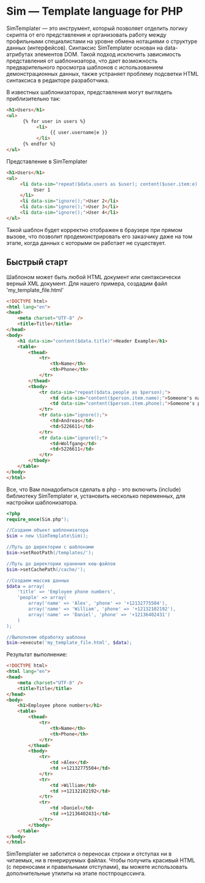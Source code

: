 Sim — Template language for PHP
===============================

SimTemplater — это инструмент, который позволяет отделить логику скрипта от его представления и организовать работу между профильными специалистами на уровне обмена нотациями о структуре данных (интерфейсов).
Синтаксис SimTemplater основан на data-атрибутах элементов DOM. Такой подход исключить зависимость представления от шаблонизатора, что дает возможность предварительного просмотра шаблонов с использованием демонстрационных данных, также устраняет проблему подсветки HTML синтаксиса в редакторе разработчика.

В известных шаблонизаторах, представления могут выглядеть приблизительно так:

```html
<h1>Users</h1>
<ul>
      {% for user in users %}
           <li>
                {{ user.username|e }}
           </li>
      {% endfor %}
</ul>
```

Представление в SimTemplater

```html
<h1>Users</h1>
<ul>
     <li data-sim="repeat($data.users as $user); content($user.item:e);">
          User 1
     </li>
     <li data-sim="ignore();">User 2</li>
     <li data-sim="ignore();">User 3</li>
     <li data-sim="ignore();">User 4</li>
</ul>
```

Такой шаблон будет корректно отображен в браузере при прямом вызове, что позволит продемонстрировать его заказчику даже на том этапе, когда данных с которыми он работает не существует.

Быстрый старт
-------------

Шаблоном может быть любой HTML документ или синтаксически верный XML документ. Для нашего примера, создадим файл 'my_template_file.html'

```html
<!DOCTYPE html>
<html lang="en">
<head>
    <meta charset="UTF-8" />
    <title>Title</title>
</head>
<body>
    <h1 data-sim="content($data.title)">Header Example</h1>
    <table>
        <thead>
            <tr>
                <th>Name</th>
                <th>Phone</th>
            </tr>
        </thead>
        <tbody>
            <tr data-sim="repeat($data.people as $person);">
                <td data-sim="content($person.item.name);">Someone's name</td>
                <td data-sim="content($person.item.phone);">Someone's phone</td>
            </tr>
            <tr data-sim="ignore();">
                <td>Andreas</td>
                <td>5226611</td>
            </tr>
            <tr data-sim="ignore();">
                <td>Wolfgang</td>
                <td>5226611</td>
            </tr>
        </tbody>
    </table>
</body>
</html>
```

Все, что Вам понадобиться сделать в php - это включить (include) библиотеку SimTemplater и, установить несколько переменных, для настройки шаблонизатора.

```php
<?php
require_once(Sim.php");

//Создаем объект шаблонизатора
$sim = new \SimTemplate\Sim();

//Путь до директории с шаблонами
$sim->setRootPath(/templates/');

//Путь до директории хранения кеш-файлов
$sim->setCachePath(/cache/');

//Создаем массив данных
$data = array(
    'title' => 'Employee phone numbers',
    'people' => array(
        array('name' => 'Alex', 'phone' => '+12132775504'),
        array('name' => 'William', 'phone' => '+12132102192'),
        array('name' => 'Daniel', 'phone' => '+12136402431')
    )
);

//Выполняем обработку шаблона
$sim->execute('my_template_file.html', $data);
```

Результат выполнение:

```html
<!DOCTYPE html>
<html lang="en">
<head>
    <meta charset="UTF-8" />
    <title>Title</title>
</head>
<body>
    <h1>Employee phone numbers</h1>
    <table>
        <thead>
            <tr>
                <th>Name</th>
                <th>Phone</th>
            </tr>
        </thead>
        <tbody>
            <tr>
                <td >Alex</td>
                <td >+12132775504</td>
            </tr>
            <tr>
                <td >William</td>
                <td >+12132102192</td>
            </tr>
            <tr>
                <td >Daniel</td>
                <td >+12136402431</td>
            </tr>            
        </tbody>
    </table>
</body>
</html>
```

SimTemplater не заботится о переносах строки и отступах ни в читаемых, ни в генерируемых файлах. Чтобы получить красивый HTML (с переносами и правильными отступами), вы можете использовать дополнительные утилиты на этапе постпроцессинга.
